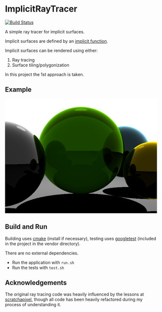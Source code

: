 ImplicitRayTracer
=================

[![Build Status](https://travis-ci.org/drusk/ImplicitRayTracer.svg?branch=master)](https://travis-ci.org/drusk/ImplicitRayTracer)

A simple ray tracer for implicit surfaces.

Implicit surfaces are defined by an 
[implicit function](http://en.wikipedia.org/wiki/Implicit_function).

Implicit surfaces can be rendered using either:

1. Ray tracing
2. Surface tiling/polygonization

In this project the 1st approach is taken.

Example
-------
![Ray-traced spheres](/examples/spheres.png?raw=true "Ray-traced spheres")

Build and Run
-------------
Building uses [cmake](http://www.cmake.org/) (install if necessary), 
testing uses [googletest](https://code.google.com/p/googletest/) 
(included in the project in the vendor directory).

There are no external dependencies.

* Run the application with ```run.sh```
* Run the tests with ```test.sh```

Acknowledgements
----------------
The original ray tracing code was heavily influenced by the lessons at
[scratchapixel](http://www.scratchapixel.com/lessons/3d-basic-lessons/lesson-1-writing-a-simple-raytracer/source-code/), though all code has been heavily refactored during
my process of understanding it.
